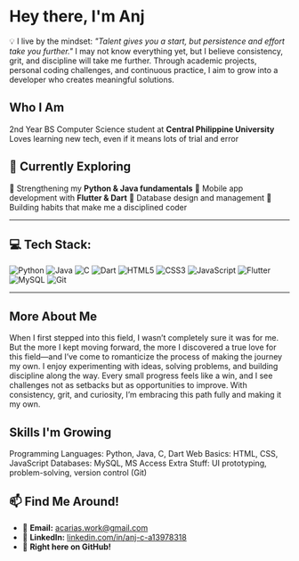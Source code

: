 # Hey there, I'm Anj

💡 I live by the mindset: *"Talent gives you a start, but persistence and effort take you further."* I may not know everything yet, but I believe consistency, grit, and discipline will take me further. Through academic projects, personal coding challenges, and continuous practice, I aim to grow into a developer who creates meaningful solutions.

## Who I Am
2nd Year BS Computer Science student at **Central Philippine University**  
Loves learning new tech, even if it means lots of trial and error

## 🧩 Currently Exploring
🔹 Strengthening my **Python & Java fundamentals**
🔹 Mobile app development with **Flutter & Dart**
🔹 Database design and management
🔹 Building habits that make me a disciplined coder

---

## 💻 Tech Stack:

![Python](https://img.shields.io/badge/python-%23001f3f?style=for-the-badge&logo=python&logoColor=white)
![Java](https://img.shields.io/badge/java-%23003366?style=for-the-badge&logo=openjdk&logoColor=white)
![C](https://img.shields.io/badge/c-%23002147?style=for-the-badge&logo=c&logoColor=white)
![Dart](https://img.shields.io/badge/dart-%231e3a8a?style=for-the-badge&logo=dart&logoColor=white)
![HTML5](https://img.shields.io/badge/html5-%23003f7f?style=for-the-badge&logo=html5&logoColor=white)
![CSS3](https://img.shields.io/badge/css3-%23274c77?style=for-the-badge&logo=css3&logoColor=white)
![JavaScript](https://img.shields.io/badge/javascript-%233f5f8a?style=for-the-badge&logo=javascript&logoColor=white)
![Flutter](https://img.shields.io/badge/Flutter-%23405d8a?style=for-the-badge&logo=Flutter&logoColor=white)
![MySQL](https://img.shields.io/badge/mysql-%23364f6b?style=for-the-badge&logo=mysql&logoColor=white)
![Git](https://img.shields.io/badge/git-%232c3e50?style=for-the-badge&logo=git&logoColor=white)

---

## More About Me
When I first stepped into this field, I wasn’t completely sure it was for me. But the more I kept moving forward, the more I discovered a true love for this field—and I’ve come to romanticize the process of making the journey my own. I enjoy experimenting with ideas, solving problems, and building discipline along the way. Every small progress feels like a win, and I see challenges not as setbacks but as opportunities to improve. With consistency, grit, and curiosity, I’m embracing this path fully and making it my own.

## Skills I'm Growing
Programming Languages: Python, Java, C, Dart
Web Basics: HTML, CSS, JavaScript
Databases: MySQL, MS Access
Extra Stuff: UI prototyping, problem-solving, version control (Git)

## 📫 Find Me Around! 
* 📧 **Email:** [acarias.work@gmail.com](mailto:acarias.work@gmail.com)
* 🔗 **LinkedIn:** [linkedin.com/in/anj-c-a13978318](https://www.linkedin.com/in/anj-c-a13978318/)
* 🖤 **Right here on GitHub!**
